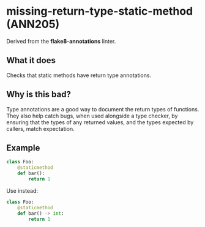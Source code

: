 # missing-return-type-static-method (ANN205)

Derived from the **flake8-annotations** linter.

## What it does
Checks that static methods have return type annotations.

## Why is this bad?
Type annotations are a good way to document the return types of functions. They also
help catch bugs, when used alongside a type checker, by ensuring that the types of
any returned values, and the types expected by callers, match expectation.

## Example
```python
class Foo:
    @staticmethod
    def bar():
        return 1
```

Use instead:
```python
class Foo:
    @staticmethod
    def bar() -> int:
        return 1
```